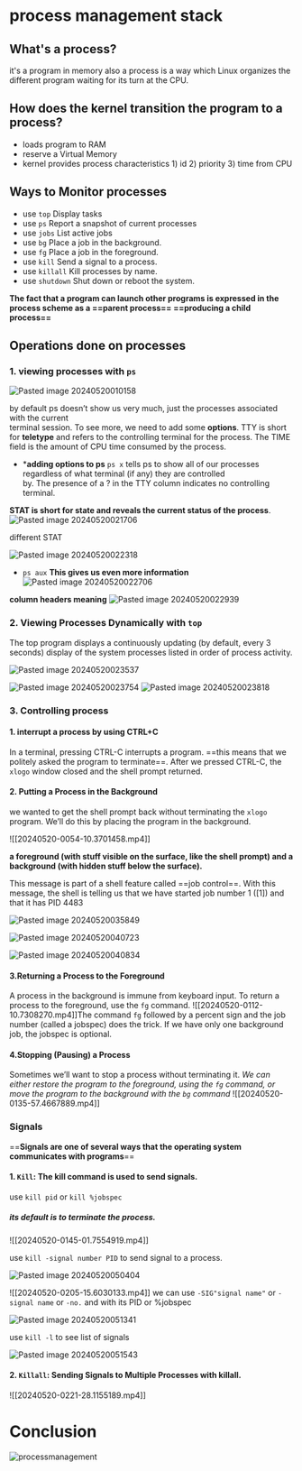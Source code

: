# process management stack

## What's a process?
it's a program in memory also a process is a way which Linux organizes the different program waiting for its turn at the CPU.
## How does the kernel transition the program to a process?
* loads program to RAM
* reserve a Virtual Memory
* kernel provides process characteristics 1) id 2) priority 3) time from CPU
## Ways to Monitor processes
* use `top` Display tasks
* use `ps` Report a snapshot of current processes
* use `jobs` List active jobs
* use `bg` Place a job in the background.  
* use `fg` Place a job in the foreground.  
* use `kill` Send a signal to a process.  
* use `killall` Kill processes by name.  
* use `shutdown` Shut down or reboot the system.

**The fact that a program can launch other programs is expressed in the process scheme as a ==parent process== ==producing a child process==**

## Operations done on processes
### 1. viewing processes with `ps`

![Pasted image 20240520010158](https://github.com/Reemaa828/Linux_11_5/assets/112731236/591aa95e-efca-41e0-b40c-ecc16346c92b)

by default ps doesn’t show us very much, just the processes associated with the current  
terminal session. To see more, we need to add some **options**.
TTY is short for **teletype** and refers to the controlling terminal for the process.
The TIME field is the amount of CPU time consumed by the process.

* ***adding options to ps** `ps x`
tells ps to show  all of our processes regardless of what terminal (if any) they are controlled  
by. The presence of a ? in the TTY column indicates no controlling terminal.


**STAT is short for state and reveals the current status of the process**. 
![Pasted image 20240520021706](https://github.com/Reemaa828/Linux_11_5/assets/112731236/7ff59837-f638-4ae1-bd7d-51e5b4353b69)


different STAT


![Pasted image 20240520022318](https://github.com/Reemaa828/Linux_11_5/assets/112731236/57de75fd-d068-481c-a08e-9b3cb4bb6802)


* `ps aux` **This  gives us even more information**
![Pasted image 20240520022706](https://github.com/Reemaa828/Linux_11_5/assets/112731236/fa8146fe-92b2-4899-a267-61e4bb6838e2)

**column headers meaning**
![Pasted image 20240520022939](https://github.com/Reemaa828/Linux_11_5/assets/112731236/acf3279b-e284-417e-aac4-117924929c98)


### 2. Viewing Processes Dynamically with `top`
The top program displays a continuously updating (by default, every 3 seconds) display of the system processes listed in order of process activity.


![Pasted image 20240520023537](https://github.com/Reemaa828/Linux_11_5/assets/112731236/412f4f38-bf17-4819-9009-ffdf77fda91c)

![Pasted image 20240520023754](https://github.com/Reemaa828/Linux_11_5/assets/112731236/2c0484c6-d88f-43c3-9f0c-0dd207abd506)
![Pasted image 20240520023818](https://github.com/Reemaa828/Linux_11_5/assets/112731236/5481d835-d512-484d-b702-3197bca978bd)


### 3. Controlling process
#### 1. interrupt a process by using **CTRL+C**
 In a terminal, pressing CTRL-C interrupts a program. ==this means that we  politely asked the program to terminate==. After we pressed CTRL-C, the `xlogo` window closed and the shell prompt returned.

#### 2. Putting a Process in the Background 
we wanted to get the shell prompt back without terminating the `xlogo` program. We’ll do this by placing the program in the background.

![[20240520-0054-10.3701458.mp4]]

**a foreground (with stuff visible on the surface, like the shell prompt) and a background (with hidden stuff below the surface).**

This message is part of a shell feature called ==job control==. With this message, the shell is telling us that we have started job number 1 ([1]) and that it has PID  4483

![Pasted image 20240520035849](https://github.com/Reemaa828/Linux_11_5/assets/112731236/0d8e2e0d-a332-4e09-bd65-d7328b042238)

![Pasted image 20240520040723](https://github.com/Reemaa828/Linux_11_5/assets/112731236/29078e8e-73d4-4bed-96a2-c541d124407c)

![Pasted image 20240520040834](https://github.com/Reemaa828/Linux_11_5/assets/112731236/d02c5c61-cf72-4df4-8581-241181ebd1ce)


#### 3.Returning a Process to the Foreground
A process in the background is immune from keyboard input. To return a process to the foreground, use the `fg` command.
![[20240520-0112-10.7308270.mp4]]The command `fg` followed by a percent sign and the job number (called a jobspec) does the trick. If we have only one background job, the jobspec is optional.
#### 4.Stopping (Pausing) a Process
 Sometimes we’ll want to stop a process without terminating it.
 *We can either restore the program to the foreground, using the `fg` command, or move the program to the background with the `bg` command*
 ![[20240520-0135-57.4667889.mp4]]
### Signals 
==**Signals are one of several ways that the operating system communicates with programs**==
#### 1. `Kill`: The kill command is used to send signals.
use `kill pid` or `kill %jobspec`
##### its default is to terminate the process.

![[20240520-0145-01.7554919.mp4]]

use `kill -signal number PID` to send signal to a process.


![Pasted image 20240520050404](https://github.com/Reemaa828/Linux_11_5/assets/112731236/502cee5b-13cf-4b43-823a-ea7e57ba16bf)

![[20240520-0205-15.6030133.mp4]]
we can use `-SIG"signal name"` or `-signal name` or `-no.` and with its PID or %jobspec


![Pasted image 20240520051341](https://github.com/Reemaa828/Linux_11_5/assets/112731236/b93b2783-c545-4dee-861c-5f62f38da0e9)

use `kill -l` to see list of  signals


![Pasted image 20240520051543](https://github.com/Reemaa828/Linux_11_5/assets/112731236/7c7c53c6-b1b1-4a07-8e74-519add894df9)

#### 2. `Killall`: Sending Signals to Multiple Processes with killall.


![[20240520-0221-28.1155189.mp4]]

# Conclusion 


![processmanagement](https://github.com/Reemaa828/Linux_11_5/assets/112731236/75575609-c27f-4caf-ac6e-8a73935efc29)



